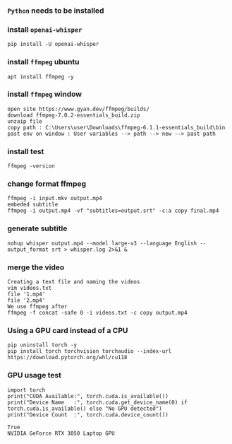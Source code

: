 ### `Python` needs to be installed
### install `openai-whisper`
```
pip install -U openai-whisper
```
### install `ffmpeg` ubuntu
```
apt install ffmpeg -y
```
### install `ffmpeg` window
```
open site https://www.gyan.dev/ffmpeg/builds/
download ffmpeg-7.0.2-essentials_build.zip
unzaip file
copy path : C:\Users\user\Downloads\ffmpeg-6.1.1-essentials_build\bin
past env on window : User variables --> path --> new --> past path 
```
### install test
```
ffmpeg -version
```
### change format ffmpeg
```
ffmpeg -i input.mkv output.mp4
embeded subtitle
ffmpeg -i output.mp4 -vf "subtitles=output.srt" -c:a copy final.mp4
```
### generate subtitle
```
nohup whisper output.mp4 --model large-v3 --language English --output_format srt > whisper.log 2>&1 &
```
### merge the video
```
Creating a text file and naming the videos
vim videos.txt
file '1.mp4'
file '2.mp4'
We use ffmpeg after
ffmpeg -f concat -safe 0 -i videos.txt -c copy output.mp4
```
### Using a GPU card instead of a CPU
```
pip uninstall torch -y
pip install torch torchvision torchaudio --index-url https://download.pytorch.org/whl/cu118
```
### GPU usage test
```
import torch
print("CUDA Available:", torch.cuda.is_available())
print("Device Name   :", torch.cuda.get_device_name(0) if torch.cuda.is_available() else "No GPU detected")
print("Device Count  :", torch.cuda.device_count())

True
NVIDIA GeForce RTX 3050 Laptop GPU
```
